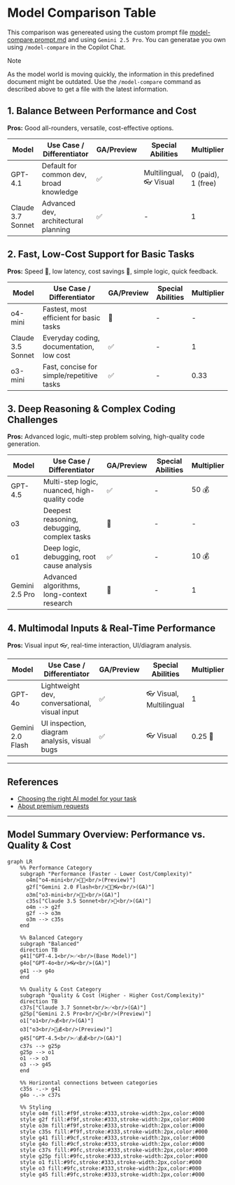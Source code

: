 # Model Comparison Table

This comparison was genereated using the custom prompt file [model-compare.prompt.md](../.github/prompts/model-compare.prompt.md) and using `Gemini 2.5 Pro`. You can generatae you own using `/model-compare` in the Copilot Chat.

> [!NOTE]
> As the model world is moving quickly, the information in this predefined document might be outdated. Use the `/model-compare` command as described above to get a file with the latest information.

## 1. Balance Between Performance and Cost

**Pros:** Good all-rounders, versatile, cost-effective options.

| Model             | Use Case / Differentiator               | GA/Preview | Special Abilities      | Multiplier         |
| ----------------- | --------------------------------------- | ---------- | ---------------------- | ------------------ |
| GPT-4.1           | Default for common dev, broad knowledge | ✅          | Multilingual, 👓 Visual | 0 (paid), 1 (free) |
| Claude 3.7 Sonnet | Advanced dev, architectural planning    | ✅          | -                      | 1                  |

## 2. Fast, Low-Cost Support for Basic Tasks

**Pros:** Speed 🚀, low latency, cost savings 💸, simple logic, quick feedback.

| Model             | Use Case / Differentiator                 | GA/Preview | Special Abilities | Multiplier |
| ----------------- | ----------------------------------------- | ---------- | ----------------- | ---------- |
| o4-mini           | Fastest, most efficient for basic tasks   | 🚧          | -                 | -          |
| Claude 3.5 Sonnet | Everyday coding, documentation, low cost  | ✅          | -                 | 1          |
| o3-mini           | Fast, concise for simple/repetitive tasks | ✅          | -                 | 0.33       |

## 3. Deep Reasoning & Complex Coding Challenges

**Pros:** Advanced logic, multi-step problem solving, high-quality code generation.

| Model          | Use Case / Differentiator                    | GA/Preview | Special Abilities | Multiplier |
| -------------- | -------------------------------------------- | ---------- | ----------------- | ---------- |
| GPT-4.5        | Multi-step logic, nuanced, high-quality code | ✅          | -                 | 50 💰       |
| o3             | Deepest reasoning, debugging, complex tasks  | 🚧          | -                 | -          |
| o1             | Deep logic, debugging, root cause analysis   | ✅          | -                 | 10 💰       |
| Gemini 2.5 Pro | Advanced algorithms, long-context research   | 🚧          | -                 | 1          |

## 4. Multimodal Inputs & Real-Time Performance

**Pros:** Visual input 👓, real-time interaction, UI/diagram analysis.

| Model            | Use Case / Differentiator                     | GA/Preview | Special Abilities      | Multiplier |
| ---------------- | --------------------------------------------- | ---------- | ---------------------- | ---------- |
| GPT-4o           | Lightweight dev, conversational, visual input | ✅          | 👓 Visual, Multilingual | 1          |
| Gemini 2.0 Flash | UI inspection, diagram analysis, visual bugs  | ✅          | 👓 Visual               | 0.25 💸     |

---

## References

- [Choosing the right AI model for your task](https://docs.github.com/en/copilot/using-github-copilot/ai-models/choosing-the-right-ai-model-for-your-task)
- [About premium requests](https://docs.github.com/en/enterprise-cloud@latest/copilot/managing-copilot/monitoring-usage-and-entitlements/about-premium-requests?versionId=enterprise-cloud%40latest)

---

## Model Summary Overview: Performance vs. Quality & Cost

```mermaid
graph LR
    %% Performance Category
    subgraph "Performance (Faster - Lower Cost/Complexity)"
      o4m["o4-mini<br/>🚀💸<br/>(Preview)"]
      g2f["Gemini 2.0 Flash<br/>🚀💸👓<br/>(GA)"]
      o3m["o3-mini<br/>🚀💸<br/>(GA)"]
      c35s["Claude 3.5 Sonnet<br/>🚀<br/>(GA)"]
      o4m --> g2f
      g2f --> o3m
      o3m --> c35s
    end

    %% Balanced Category
    subgraph "Balanced"
    direction TB
    g41["GPT-4.1<br/>✅<br/>(Base Model)"]
    g4o["GPT-4o<br/>👓<br/>(GA)"]
    g41 --> g4o
    end

    %% Quality & Cost Category
    subgraph "Quality & Cost (Higher - Higher Cost/Complexity)"
    direction TB
    c37s["Claude 3.7 Sonnet<br/>✅<br/>(GA)"]
    g25p["Gemini 2.5 Pro<br/>🚧<br/>(Preview)"]
    o1["o1<br/>💰<br/>(GA)"]
    o3["o3<br/>🚧💰<br/>(Preview)"]
    g45["GPT-4.5<br/>✅💰💰<br/>(GA)"]
    c37s --> g25p
    g25p --> o1
    o1 --> o3
    o3 --> g45
    end

    %% Horizontal connections between categories
    c35s -.-> g41
    g4o -.-> c37s

    %% Styling
    style o4m fill:#f9f,stroke:#333,stroke-width:2px,color:#000
    style g2f fill:#f9f,stroke:#333,stroke-width:2px,color:#000
    style o3m fill:#f9f,stroke:#333,stroke-width:2px,color:#000
    style c35s fill:#f9f,stroke:#333,stroke-width:2px,color:#000
    style g41 fill:#9cf,stroke:#333,stroke-width:2px,color:#000
    style g4o fill:#9cf,stroke:#333,stroke-width:2px,color:#000
    style c37s fill:#9fc,stroke:#333,stroke-width:2px,color:#000
    style g25p fill:#9fc,stroke:#333,stroke-width:2px,color:#000
    style o1 fill:#9fc,stroke:#333,stroke-width:2px,color:#000
    style o3 fill:#9fc,stroke:#333,stroke-width:2px,color:#000
    style g45 fill:#9fc,stroke:#333,stroke-width:2px,color:#000
```
